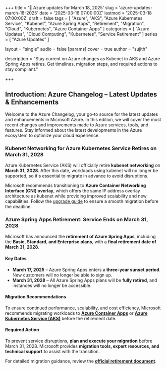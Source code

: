 +++
title = '🔄 Azure updates for March 18, 2025'
slug = 'azure-updates-march-18-2025'
date = '2025-03-18 07:00:00Z'
lastmod = '2025-03-18 07:00:00Z'
draft = false
tags = [
  "Azure",
  "AKS",
  "Azure Kubernetes Service",
  "Kubenet",
  "Azure Spring Apps",
  "Retirement",
  "Migration",
  "Cloud",
  "Kubernetes",
  "Azure Container Apps"
]
categories = [
  "Azure Updates",
  "Cloud Computing",
  "Kubernetes",
  "Service Retirement"
]
series = [
  "Azure Updates"
]

layout = "single"
audio = false
[params]
    cover = true
    author = "sujith"
    
description = "Stay current on Azure changes as Kubenet in AKS and Azure Spring Apps retires. Get timelines, migration steps, and required actions to stay compliant."

+++

## **Introduction: Azure Changelog – Latest Updates & Enhancements**  

Welcome to the Azure Changelog, your go-to source for the latest updates and enhancements in Microsoft Azure. In this edition, we will cover the most recent changes and improvements made to Azure services, tools, and features. Stay informed about the latest developments in the Azure ecosystem to optimize your cloud experience.

### Kubenet Networking for Azure Kubernetes Service Retires on March 31, 2028  

Azure Kubernetes Service (AKS) will officially retire **kubenet networking** on **March 31, 2028**. After this date, workloads using kubenet will no longer be supported, so it's essential to migrate in advance to avoid disruptions.  

Microsoft recommends transitioning to **Azure Container Networking Interface (CNI) overlay**, which offers the same IP address overlay architecture as kubenet while providing improved scalability and new capabilities. Follow the [upgrade guide](https://learn.microsoft.com/azure/aks/upgrade-aks-ipam-and-dataplane) to ensure a smooth migration before the deadline.

### Azure Spring Apps Retirement: Service Ends on March 31, 2028  

Microsoft has announced the **retirement of Azure Spring Apps**, including the **Basic, Standard, and Enterprise plans**, with a **final retirement date of March 31, 2028**.  

#### Key Dates  

- **March 17, 2025** – Azure Spring Apps enters a **three-year sunset period**. New customers will no longer be able to sign up.  
- **March 31, 2028** – All Azure Spring Apps plans will be **fully retired**, and instances will no longer be accessible.  

#### Migration Recommendations  

To ensure continued performance, scalability, and cost efficiency, Microsoft recommends migrating workloads to **[Azure Container Apps](https://azure.microsoft.com/en-us/products/container-apps/?msockid=2d9407b2d07368ad23631375d1ac693e)** or **[Azure Kubernetes Service (AKS)](https://azure.microsoft.com/en-us/products/kubernetes-service/)** before the retirement date.  

#### Required Action  

To prevent service disruptions, **plan and execute your migration** before March 31, 2028. Microsoft provides **migration tools, expert resources, and technical support** to assist with the transition.  

For detailed migration guidance, review the **[official retirement document](https://aka.ms/asaretirement)**.
